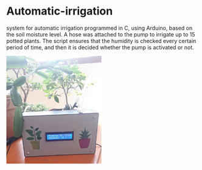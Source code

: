# Automatic-irrigation
system for automatic irrigation programmed in C, using Arduino, based on the soil moisture level. A hose was attached to the pump to irrigate up to 15 potted plants. The script ensures that the humidity is checked every certain period of time, and then it is decided whether the pump is activated or not.

<img src="https://github.com/juliazschwartz/Automatic-irrigation/blob/main/irrigacao.jpeg" width="250"></img>
